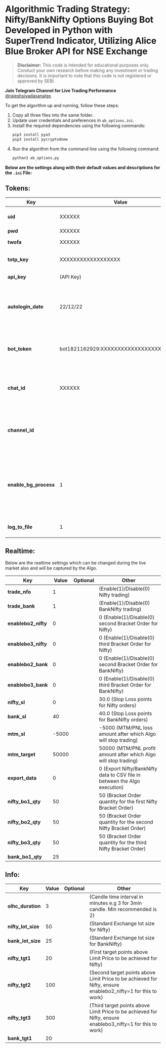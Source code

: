 # Algorithmic Trading Strategy: Nifty/BankNifty Options Buying Bot Developed in Python with SuperTrend Indicator, Utilizing Alice Blue Broker API for NSE Exchange

> **Disclaimer:** This code is intended for educational purposes only. Conduct your own research before making any investment or trading decisions. It is important to note that this code is not registered or approved by SEBI.

**Join Telegram Channel for Live Trading Performance** [@rajeshsivadasanalgo](https://t.me/rajeshsivadasanalgo)

To get the algorithm up and running, follow these steps:

1. Copy all three files into the same folder.
2. Update user credentials and preferences in `ab_options.ini`.
3. Install the required dependencies using the following commands:
    ```bash
    pip3 install pya3
    pip3 install pycryptodome
    ```
4. Run the algorithm from the command line using the following command:
    ```bash
    python3 ab_options.py
    ```

**Below are the settings along with their default values and descriptions for the `.ini` File:**

## Tokens:  

| **Key**                        | **Value**                               | **Optional** | **Other**                                                                                                          |
|--------------------------------|-----------------------------------------|--------------|--------------------------------------------------------------------------------------------------------------------|
| **uid**                        | XXXXXX                                  |              | (Alice Blue UserID/Client ID)                                                                                      |
| **pwd**                        | XXXXXX                                  |              | (Password)                                                                                                         |
| **twofa**                      | XXXXXX                                  |              |  (Year of Birth)                                                                                                   |
| **totp_key**                   | XXXXXXXXXXXXXXXXXX                      |              |  (Time based OTP key) - [Docs](https://www.youtube.com/watch?v=dxrHgmuSukE)                                        |
| **api_key**                    | (API Key)                               |              | API KEY - [Docs](https://v2api.aliceblueonline.com/introduction)                                                   |
| **autologin_date**             | 22/12/22                                |              | (Optional. Autologin date , managed by Algo, no need to update)                                                    |
| **bot_token**                  | bot1821162929:XXXXXXXXXXXXXXXXXXXXXXXX  |              | (Telegram Bot token ID, used for sending log messages as chat)                                                     |
| **chat_id**                    | XXXXXX                                  |              |  (Telegram Chat ID to which algo messages needs to be sent)                                                        |
| **channel_id**                 |                                         | YES          | Telegram Channel ID to which Algo messages needs to be sent                                                        |
| **enable_bg_process**          | 1                                       |              | (Activates the background process which you can interact with to update the realtime algo settings)                |
| **log_to_file**                | 1                                       |              | (Enable logging to the log file)                                                                                   |


## Realtime: 

Below are the realtime settings which can be changed during the live market also and will be captured by the Algo.

| **Key**                        | **Value**                               | **Optional** | **Other**                                                                                                          |
|--------------------------------|-----------------------------------------|--------------|--------------------------------------------------------------------------------------------------------------------|
| **trade_nfo**                  | 1                                       |              | (Enable(1)/Disable(0) Nifty trading)                                                                               |
| **trade_bank**                 | 1                                       |              |  (Enable(1)/Disable(0) BankNifty trading)                                                                          |
| **enablebo2_nifty**            | 0                                       |              | 0 (Enable(1)/Disable(0) second Bracket Order for Nifty)                                                            |
| **enablebo3_nifty**            | 0                                       |              | 0 (Enable(1)/Disable(0) third Bracket Order for Nifty)                                                             |
| **enablebo2_bank**             | 0                                       |              | 0 (Enable(1)/Disable(0) second Bracket Order for BankNifty)                                                        |
| **enablebo3_bank**             | 0                                       |              | 0 (Enable(1)/Disable(0) third Bracket Order for BankNifty)                                                         |
| **nifty_sl**                   | 0                                       |              | 30.0 (Stop Loss points for Nifty orders)                                                                           |
| **bank_sl**                    | 40                                      |              | 40.0 (Stop Loss points for BankNifty orders)                                                                       |
| **mtm_sl**                     | -5000                                   |              | -5000 (MTM/PNL loss amount after which Algo will stop trading)                                                     |
| **mtm_target**                 | 50000                                   |              | 50000 (MTM/PNL profit amount after which Algo will stop trading)                                                   |
| **export_data**                | 0                                       |              | 0 (Export Nifty/BankNifty data to CSV file in between the Algo execution)                                          |
| **nifty_bo1_qty**              | 50                                      |              | 50 (Bracket Order quantity for the first Nifty Bracket Order)                                                      |
| **nifty_bo2_qty**              | 50                                      |              | 50 (Bracket Order quantity for the second Nifty Bracket Order)                                                     |
| **nifty_bo3_qty**              | 50                                      |              | 50 (Bracket Order quantity for the third Nifty Bracket Order)                                                      |
| **bank_bo1_qty**               | 25                                      |              |

## Info: 

| **Key**                        | **Value**                               | **Optional** | **Other**                                                                                                          |
|--------------------------------|-----------------------------------------|--------------|--------------------------------------------------------------------------------------------------------------------|
| **olhc_duration**              | 3                                       |              | (Candle time interval in minutes e.g 3 for 3min candle. Min recommended is 2)                                    |
| **nifty_lot_size**             | 50                                      |              | (Standard Exchange lot size for Nifty)                                                                          |
| **bank_lot_size**              | 25                                      |              | (Standard Exchange lot size for BankNifty)                                                                      |
| **nifty_tgt1**                 | 20                                      |              | (First target points above Limit Price to be achieved for Nifty)                                              |
| **nifty_tgt2**                 | 100                                     |              | (Second target points above Limit Price to be achieved for Nifty, ensure enablebo2_nifty=1 for this to work) |
| **nifty_tgt3**                 | 300                                     |              | (Third target points above Limit Price to be achieved for Nifty, ensure enablebo3_nifty=1 for this to work)  |
| **bank_tgt1**                  | 20                                      |              |

